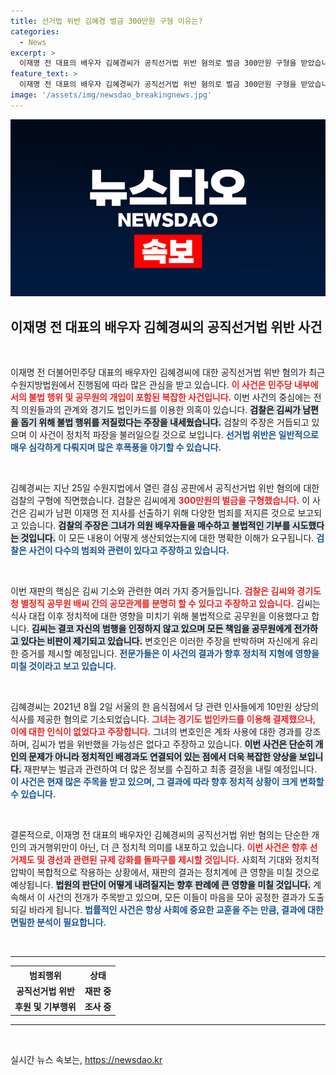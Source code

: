 ```yaml
---
title: 선거법 위반 김혜경 벌금 300만원 구형 이유는?
categories:
  - News
excerpt: >
  이재명 전 대표의 배우자 김혜경씨가 공직선거법 위반 혐의로 벌금 300만원 구형을 받았습니다. 검찰은 남편의 대선 활동을 지원하기 위해 불법 기부를 시도했다고 주장하며, 김씨는 혐의를 부인했습니다.
feature_text: >
  이재명 전 대표의 배우자 김혜경씨가 공직선거법 위반 혐의로 벌금 300만원 구형을 받았습니다. 검찰은 남편의 대선 활동을 지원하기 위해 불법 기부를 시도했다고 주장하며, 김씨는 혐의를 부인했습니다.
image: '/assets/img/newsdao_breakingnews.jpg'
---
```


<p><img src="/assets/img/newsdao_breakingnews.jpg" alt="ontimetimes 속보" /></p>

<h2 data-ke-size="size26">이재명 전 대표의 배우자 김혜경씨의 공직선거법 위반 사건</h2>

<p data-ke-size="size16">&nbsp;</p>

<p>이재명 전 더불어민주당 대표의 배우자인 김혜경씨에 대한 공직선거법 위반 혐의가 최근 수원지방법원에서 진행됨에 따라 많은 관심을 받고 있습니다. <b><span style="color: #ee2323;">이 사건은 민주당 내부에서의 불법 행위 및 공무원의 개입이 포함된 복잡한 사건입니다.</span></b> 이번 사건의 중심에는 전직 의원들과의 관계와 경기도 법인카드를 이용한 의혹이 있습니다. <b><span style="background-color: #21538527;">검찰은 김씨가 남편을 돕기 위해 불법 행위를 저질렀다는 주장을 내세웠습니다.</span></b> 검찰의 주장은 거듭되고 있으며 이 사건이 정치적 파장을 불러일으킬 것으로 보입니다. <b><span style="color: #1a5490;">선거법 위반은 일반적으로 매우 심각하게 다뤄지며 많은 후폭풍을 야기할 수 있습니다.</span></b></p>

<p data-ke-size="size16">&nbsp;</p>

<p>김혜경씨는 지난 25일 수원지법에서 열린 결심 공판에서 공직선거법 위반 혐의에 대한 검찰의 구형에 직면했습니다. 검찰은 김씨에게 <b><span style="color: #ee2323;">300만원의 벌금을 구형했습니다.</span></b> 이 사건은 김씨가 남편 이재명 전 지사를 선출하기 위해 다양한 범죄를 저지른 것으로 보고되고 있습니다. <b><span style="background-color: #21538527;">검찰의 주장은 그녀가 의원 배우자들을 매수하고 불법적인 기부를 시도했다는 것입니다.</span></b> 이 모든 내용이 어떻게 생산되었는지에 대한 명확한 이해가 요구됩니다. <b><span style="color: #1a5490;">검찰은 사건이 다수의 범죄와 관련이 있다고 주장하고 있습니다.</span></b></p>

<p data-ke-size="size16">&nbsp;</p>

<p>이번 재판의 핵심은 김씨 기소와 관련한 여러 가지 증거들입니다. <b><span style="color: #ee2323;">검찰은 김씨와 경기도청 별정직 공무원 배씨 간의 공모관계를 분명히 할 수 있다고 주장하고 있습니다.</span></b> 김씨는 식사 대접 이후 정치적에 대한 영향을 미치기 위해 불법적으로 공무원을 이용했다고 합니다. <b><span style="background-color: #21538527;">김씨는 결코 자신의 범행을 인정하지 않고 있으며 모든 책임을 공무원에게 전가하고 있다는 비판이 제기되고 있습니다.</span></b> 변호인은 이러한 주장을 반박하며 자신에게 유리한 증거를 제시할 예정입니다. <b><span style="color: #1a5490;">전문가들은 이 사건의 결과가 향후 정치적 지형에 영향을 미칠 것이라고 보고 있습니다.</span></b></p>

<p data-ke-size="size16">&nbsp;</p>

<p>김혜경씨는 2021년 8월 2일 서울의 한 음식점에서 당 관련 인사들에게 10만원 상당의 식사를 제공한 혐의로 기소되었습니다. <b><span style="color: #ee2323;">그녀는 경기도 법인카드를 이용해 결제했으나, 이에 대한 인식이 없었다고 주장합니다.</span></b> 그녀의 변호인은 계좌 사용에 대한 경과를 강조하며, 김씨가 법을 위반했을 가능성은 없다고 주장하고 있습니다. <b><span style="background-color: #21538527;">이번 사건은 단순히 개인의 문제가 아니라 정치적인 배경과도 연결되어 있는 점에서 더욱 복잡한 양상을 보입니다.</span></b> 재판부는 벌금과 관련하여 더 많은 정보를 수집하고 최종 결정을 내릴 예정입니다. <b><span style="color: #1a5490;">이 사건은 현재 많은 주목을 받고 있으며, 그 결과에 따라 향후 정치적 상황이 크게 변화할 수 있습니다.</span></b></p>

<p data-ke-size="size16">&nbsp;</p>

<p>결론적으로, 이재명 전 대표의 배우자인 김혜경씨의 공직선거법 위반 혐의는 단순한 개인의 과거행위만이 아닌, 더 큰 정치적 의미를 내포하고 있습니다. <b><span style="color: #ee2323;">이번 사건은 향후 선거제도 및 경선과 관련된 규제 강화를 돌파구를 제시할 것입니다.</span></b> 사회적 기대와 정치적 압박이 복합적으로 작용하는 상황에서, 재판의 결과는 정치계에 큰 영향을 미칠 것으로 예상됩니다. <b><span style="background-color: #21538527;">법원의 판단이 어떻게 내려질지는 향후 판례에 큰 영향을 미칠 것입니다.</span></b> 계속해서 이 사건의 전개가 주목받고 있으며, 모든 이들이 마음을 모아 공정한 결과가 도출되길 바라게 됩니다. <b><span style="color: #1a5490;">법률적인 사건은 항상 사회에 중요한 교훈을 주는 만큼, 결과에 대한 면밀한 분석이 필요합니다.</span></b></p>

<p data-ke-size="size16">&nbsp;</p>

<hr>

<table>
  <tr>
    <th style="text-align: center;"><b>범죄행위</b></th>
    <th style="text-align: center;"><b>상태</b></th>
  </tr>
  <tr>
    <td style="text-align: center; height: 17px;"><b>공직선거법 위반</b></td>
    <td style="text-align: center; height: 17px;"><b>재판 중</b></td>
  </tr>
  <tr>
    <td style="text-align: center; height: 17px;"><b>후원 및 기부행위</b></td>
    <td style="text-align: center; height: 17px;"><b>조사 중</b></td>
  </tr>
</table>

<hr>

<p data-ke-size="size16">&nbsp;</p>
실시간 뉴스 속보는, <a href="https://newsdao.kr" rel="dofollow">https://newsdao.kr</a>


